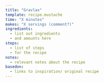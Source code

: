 ```yaml
---
title: "Gravlax"
template: recipe.mustache
time: "X minutes"
makes: "X servings (comment?)"
ingredients:
  - list out ingredients
  - and amounts here
steps:
  - list of steps
  - for the recipe
notes:
  - relevant notes about the recipe
basedon:
  - links to inspiration/ original recipe
---
```

